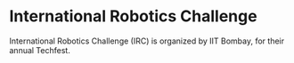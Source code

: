 # International Robotics Challenge

International Robotics Challenge (IRC) is organized by IIT Bombay, for their annual Techfest. 